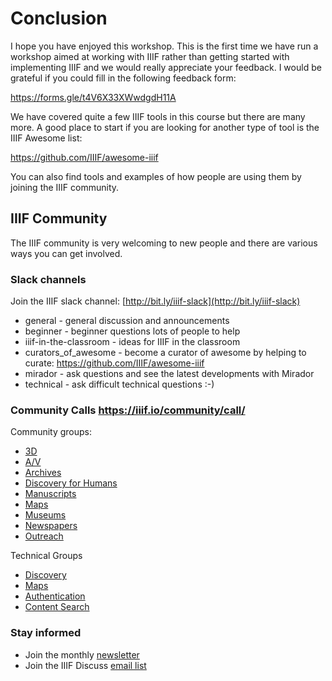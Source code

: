 # Conclusion

I hope you have enjoyed this workshop. This is the first time we have run a workshop aimed at working with IIIF rather than getting started with implementing IIIF and we would really appreciate your feedback. I would be grateful if you could fill in the following feedback form:

https://forms.gle/t4V6X33XWwdgdH11A

We have covered quite a few IIIF tools in this course but there are many more. A good place to start if you are looking for another type of tool is the IIIF Awesome list:

https://github.com/IIIF/awesome-iiif

You can also find tools and examples of how people are using them by joining the IIIF community. 

## IIIF Community

The IIIF community is very welcoming to new people and there are various ways you can get involved. 

### Slack channels
Join the IIIF slack channel: [http://bit.ly/iiif-slack](http://bit.ly/iiif-slack)

 * general - general discussion and announcements
 * beginner - beginner questions lots of people to help
 * iiif-in-the-classroom - ideas for IIIF in the classroom
 * curators_of_awesome - become a curator of awesome by helping to curate: https://github.com/IIIF/awesome-iiif
 * mirador - ask questions and see the latest developments with Mirador
 * technical - ask difficult technical questions :-)

### Community Calls https://iiif.io/community/call/

Community groups:
 * [3D](https://iiif.io/community/groups/3d)
 * [A/V](https://iiif.io/community/groups/av)
 * [Archives](https://iiif.io/community/groups/archives)
 * [Discovery for Humans](https://iiif.io/community/groups/D4H)
 * [Manuscripts](https://iiif.io/community/groups/manuscripts)
 * [Maps](https://iiif.io/community/groups/maps)
 * [Museums](https://iiif.io/community/groups/museums)
 * [Newspapers](https://iiif.io/community/groups/newspapers)
 * [Outreach](https://iiif.io/community/groups/outreach)

Technical Groups
 * [Discovery](https://iiif.io/community/groups/discovery)
 * [Maps](https://iiif.io/community/groups/maps-tsg/) 
 * [Authentication](https://iiif.io/community/groups/auth-tsg)
 * [Content Search](https://iiif.io/community/groups/content-search-tsg)

### Stay informed
 * Join the monthly [newsletter](https://iiif.io/newsletter/)
 * Join the IIIF Discuss [email list](https://groups.google.com/forum/#!forum/iiif-discuss)

